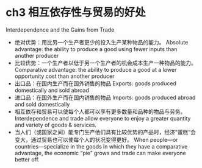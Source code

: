 # ch3 相互依存性与贸易的好处
Interdependence and the Gains from Trade
- 绝对优势：用比另一个生产者更少的投入生产某种物品的能力。 
Absolute advantage:  the ability to produce a good using fewer inputs than another producer
- 比较优势：一个生产者以低于另一个生产者的机会成本生产一种物品的能力。
Comparative advantage:  the ability to produce a good at a lower opportunity cost than another producer
- 出口品：在国内生产而在国外销售的物品
Exports:  goods produced domestically and sold abroad
- 进口品：在国外生产而在国内销售的物品
Imports: goods produced abroad and sold domestically
- 相互依存和贸易可以使每个人都可以享有更多数量和品种的物品与劳务。 
Interdependence and trade allow everyone to enjoy a greater quantity and variety of goods & services.
- 当人们（或国家之间）能专门生产他们具有比较优势的产品时，经济“蛋糕”会变大，通过贸易也可以使每个人的状况变得更好。
When people—or countries—specialize in the goods in which they have a comparative advantage, the economic “pie” grows and trade can make everyone better off.




